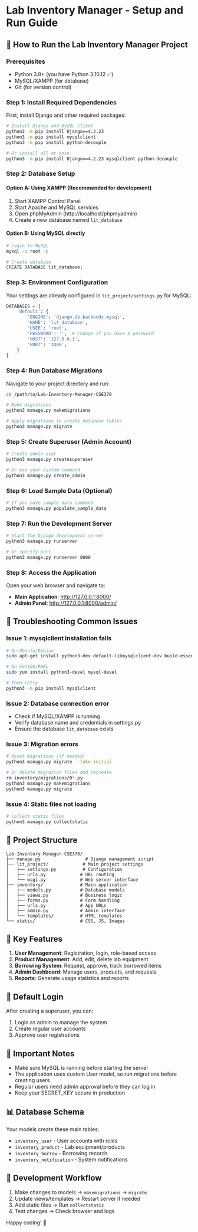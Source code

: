 # Lab Inventory Manager - Setup and Run Guide

## 🚀 How to Run the Lab Inventory Manager Project

### Prerequisites
- Python 3.8+ (you have Python 3.10.12 ✅)
- MySQL/XAMPP (for database)
- Git (for version control)

### Step 1: Install Required Dependencies

First, install Django and other required packages:

```bash
# Install Django and MySQL client
python3 -m pip install Django==4.2.23
python3 -m pip install mysqlclient
python3 -m pip install python-decouple

# Or install all at once
python3 -m pip install Django==4.2.23 mysqlclient python-decouple
```

### Step 2: Database Setup

#### Option A: Using XAMPP (Recommended for development)
1. Start XAMPP Control Panel
2. Start Apache and MySQL services
3. Open phpMyAdmin (http://localhost/phpmyadmin)
4. Create a new database named `lit_database`

#### Option B: Using MySQL directly
```bash
# Login to MySQL
mysql -u root -p

# Create database
CREATE DATABASE lit_database;
```

### Step 3: Environment Configuration

Your settings are already configured in `lit_project/settings.py` for MySQL:

```python
DATABASES = {
    'default': {
        'ENGINE': 'django.db.backends.mysql',
        'NAME': 'lit_database',
        'USER': 'root',
        'PASSWORD': '',  # Change if you have a password
        'HOST': '127.0.0.1',
        'PORT': '3306',
    }
}
```

### Step 4: Run Database Migrations

Navigate to your project directory and run:

```bash
cd /path/to/Lab-Inventory-Manager-CSE370

# Make migrations
python3 manage.py makemigrations

# Apply migrations to create database tables
python3 manage.py migrate
```

### Step 5: Create Superuser (Admin Account)

```bash
# Create admin user
python3 manage.py createsuperuser

# Or use your custom command
python3 manage.py create_admin
```

### Step 6: Load Sample Data (Optional)

```bash
# If you have sample data command
python3 manage.py populate_sample_data
```

### Step 7: Run the Development Server

```bash
# Start the Django development server
python3 manage.py runserver

# Or specify port
python3 manage.py runserver 8000
```

### Step 8: Access the Application

Open your web browser and navigate to:
- **Main Application**: http://127.0.0.1:8000/
- **Admin Panel**: http://127.0.0.1:8000/admin/

## 🔧 Troubleshooting Common Issues

### Issue 1: mysqlclient installation fails
```bash
# On Ubuntu/Debian
sudo apt-get install python3-dev default-libmysqlclient-dev build-essential

# On CentOS/RHEL
sudo yum install python3-devel mysql-devel

# Then retry
python3 -m pip install mysqlclient
```

### Issue 2: Database connection error
- Check if MySQL/XAMPP is running
- Verify database name and credentials in settings.py
- Ensure the database `lit_database` exists

### Issue 3: Migration errors
```bash
# Reset migrations (if needed)
python3 manage.py migrate --fake-initial

# Or delete migration files and recreate
rm inventory/migrations/0*.py
python3 manage.py makemigrations
python3 manage.py migrate
```

### Issue 4: Static files not loading
```bash
# Collect static files
python3 manage.py collectstatic
```

## 📝 Project Structure

```
Lab-Inventory-Manager-CSE370/
├── manage.py                 # Django management script
├── lit_project/             # Main project settings
│   ├── settings.py          # Configuration
│   ├── urls.py             # URL routing
│   └── wsgi.py             # Web server interface
├── inventory/              # Main application
│   ├── models.py           # Database models
│   ├── views.py            # Business logic
│   ├── forms.py            # Form handling
│   ├── urls.py             # App URLs
│   ├── admin.py            # Admin interface
│   └── templates/          # HTML templates
└── static/                 # CSS, JS, Images
```

## 🎯 Key Features

1. **User Management**: Registration, login, role-based access
2. **Product Management**: Add, edit, delete lab equipment
3. **Borrowing System**: Request, approve, track borrowed items
4. **Admin Dashboard**: Manage users, products, and requests
5. **Reports**: Generate usage statistics and reports

## 🔐 Default Login

After creating a superuser, you can:
1. Login as admin to manage the system
2. Create regular user accounts
3. Approve user registrations

## 🚨 Important Notes

- Make sure MySQL is running before starting the server
- The application uses custom User model, so run migrations before creating users
- Regular users need admin approval before they can log in
- Keep your SECRET_KEY secure in production

## 📊 Database Schema

Your models create these main tables:
- `inventory_user` - User accounts with roles
- `inventory_product` - Lab equipment/products
- `inventory_borrow` - Borrowing records
- `inventory_notification` - System notifications

## 🔄 Development Workflow

1. Make changes to models → `makemigrations` → `migrate`
2. Update views/templates → Restart server if needed
3. Add static files → Run `collectstatic`
4. Test changes → Check browser and logs

Happy coding! 🎉
